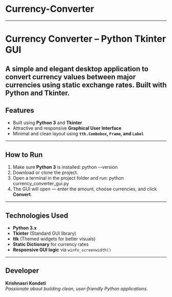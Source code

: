 # Currency-Converter
---
#  Currency Converter – Python Tkinter GUI

A simple and elegant desktop application to convert currency values between major currencies using static exchange rates. Built with Python and Tkinter.
---

## Features

- Built using **Python 3** and **Tkinter**
- Attractive and responsive **Graphical User Interface**
- Minimal and clean layout using **`ttk.Combobox`, `Frame`, and `Label`**

---

##  How to Run

1. Make sure **Python 3** is installed: python --version
2. Download or clone the project.
3. Open a terminal in the project folder and run: python currency_converter_gui.py
4. The GUI will open — enter the amount, choose currencies, and click **Convert**.

---

##  Technologies Used

- **Python 3.x**
- **Tkinter** (Standard GUI library)
- **ttk** (Themed widgets for better visuals)
- **Static Dictionary** for currency rates
- **Responsive GUI logic** via `winfo_screenwidth()`

---

## Developer

**Krishnasri Kondeti**  
*Passionate about building clean, user-friendly Python applications.*
